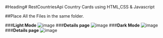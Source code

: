 #Heading# RestCountriesApi
Country Cards using HTML,CSS &amp; Javascript

##Place All the Files in the same folder.


###**Light Mode**
![image](https://user-images.githubusercontent.com/122447490/218063410-63c3c85c-f4df-4d40-9824-9da8dccedf28.png)
###**Details page**
![image](https://user-images.githubusercontent.com/122447490/218063539-64914674-dcd6-4947-a557-7d3dbb4791e4.png)
###**Dark Mode**
![image](https://user-images.githubusercontent.com/122447490/218063838-a55c703e-4f72-4762-8b8e-7e921295b095.png)
###**Details page**
![image](https://user-images.githubusercontent.com/122447490/218064102-cde5eef3-8e50-404c-a604-3238872fa52a.png)
